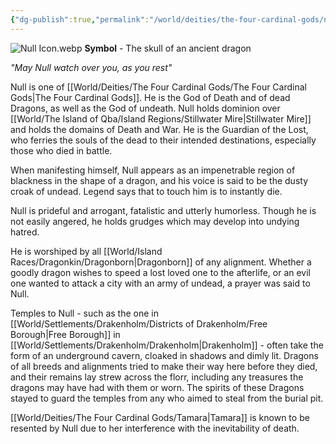 ```yaml
---
{"dg-publish":true,"permalink":"/world/deities/the-four-cardinal-gods/null/"}
---
```


![Null Icon.webp](/img/user/zAttachments/Null%20Icon.webp)
**Symbol** - The skull of an ancient dragon

*"May Null watch over you, as you rest"*

Null is one of [[World/Deities/The Four Cardinal Gods/The Four Cardinal Gods\|The Four Cardinal Gods]]. He is the God of Death and of dead Dragons, as well as the God of undeath. Null holds dominion over [[World/The Island of Qba/Island Regions/Stillwater Mire\|Stillwater Mire]] and holds the domains of Death and War. He is the Guardian of the Lost, who ferries the souls of the dead to their intended destinations, especially those who died in battle.

When manifesting himself, Null appears as an impenetrable region of blackness in the shape of a dragon, and his voice is said to be the dusty croak of undead. Legend says that to touch him is to instantly die.

Null is prideful and arrogant, fatalistic and utterly humorless. Though he is not easily angered, he holds grudges which may develop into undying hatred. 

He is worshiped by all [[World/Island Races/Dragonkin/Dragonborn\|Dragonborn]] of any alignment. Whether a goodly dragon wishes to speed a lost loved one to the afterlife, or an evil one wanted to attack a city with an army of undead, a prayer was said to Null. 

Temples to Null - such as the one in [[World/Settlements/Drakenholm/Districts of Drakenholm/Free Borough\|Free Borough]] in [[World/Settlements/Drakenholm/Drakenholm\|Drakenholm]] - often take the form of an underground cavern, cloaked in shadows and dimly lit. Dragons of all breeds and alignments tried to make their way here before they died, and their remains lay strew across the florr, including any treasures the dragons may have had with them or worn. The spirits of these Dragons stayed to guard the temples from any who aimed to steal from the burial pit. 

[[World/Deities/The Four Cardinal Gods/Tamara\|Tamara]] is known to be resented by Null due to her interference with the inevitability of death.